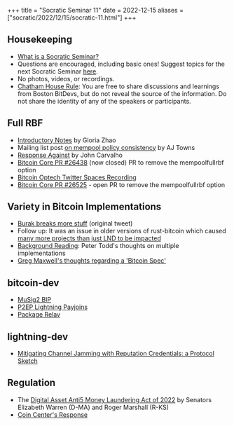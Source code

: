 +++
title = "Socratic Seminar 11"
date = 2022-12-15
aliases = ["socratic/2022/12/15/socratic-11.html"]
+++

## Housekeeping

- [What is a Socratic Seminar?](https://bitdevs.org/about#socratic-seminars)
- Questions are encouraged, including basic ones! Suggest topics for the next Socratic Seminar [here](https://github.com/arminsabouri/bostonbitdevs/issues/new).
- No photos, videos, or recordings.
- [Chatham House Rule](https://www.chathamhouse.org/about-us/chatham-house-rule): You are free to share discussions and learnings from Boston BitDevs, but do not reveal the source of the information. Do not share the identity of any of the speakers or participants.

## Full RBF

- [Introductory Notes](https://github.com/glozow/bitcoin-notes/blob/full-rbf/full-rbf.md) by Gloria Zhao
- Mailing list post [on mempool policy consistency](https://lists.linuxfoundation.org/pipermail/bitcoin-dev/2022-October/021116.html) by AJ Towns
- [Response Against](https://www.mail-archive.com/bitcoin-dev@lists.linuxfoundation.org/msg12130.html) by John Carvalho
- [Bitcoin Core PR #26438](https://github.com/bitcoin/bitcoin/pull/26438) (now closed) PR to remove the mempoolfullrbf option
- [Bitcoin Optech Twitter Spaces Recording](https://twitter.com/bitcoinoptech/status/1585241693992820736?s=20&t=YV5_-Estm4kz7xSfhcpzzA)
- [Bitcoin Core PR #26525](https://github.com/bitcoin/bitcoin/pull/26525) - open PR to remove the mempoolfullrbf option

## Variety in Bitcoin Implementations

- [Burak breaks more stuff](https://twitter.com/brqgoo/status/1587397646125260802?s=46&t=ees6gQ0q1gXw9i89Iv_TyQ) (original tweet)
- Follow up: It was an issue in older versions of rust-bitcoin which caused [many more projects than just LND to be impacted](https://github.com/arminsabouri/bostonbitdevs/issues/7#issuecomment-1304882080)
- [Background Reading](https://petertodd.org/2016/multiple-implementations-consensus-systems): Peter Todd's thoughts on multiple implementations
- [Greg Maxwell's thoughts regarding a 'Bitcoin Spec'](https://old.reddit.com/r/Bitcoin/comments/yj9low/lnd_emergency_bugfix_release_0154_beta/iuu1bw2/?context=3)

## bitcoin-dev

- [MuSig2 BIP](https://lists.linuxfoundation.org/pipermail/bitcoin-dev/2022-November/021159.html)
- [P2EP Lightning Payjoins](https://lists.linuxfoundation.org/pipermail/bitcoin-dev/2022-November/021180.html)
- [Package Relay](https://lists.linuxfoundation.org/pipermail/bitcoin-dev/2022-November/021140.html)

## lightning-dev

- [Mitigating Channel Jamming with Reputation Credentials: a Protocol Sketch](https://lists.linuxfoundation.org/pipermail/lightning-dev/2022-November/003754.html)

## Regulation
- The [Digital Asset Anti5 Money Laundering Act of 2022](https://www.warren.senate.gov/imo/media/doc/DAAML%20Act%20of%202022.pdf) by Senators Elizabeth Warren (D-MA) and Roger Marshall (R-KS)
- [Coin Center's Response](https://www.coincenter.org/the-digital-asset-anti-money-laundering-act-is-an-opportunistic-unconstitutional-assault-on-cryptocurrency-self-custody-developers-and-node-operators/)